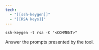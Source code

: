 ```yaml
---
tech:
  - "[[ssh-keygen]]"
  - "[[RSA keys]]"
---
```

```shell
ssh-keygen -t rsa -C "<COMMENT>"
```

Answer the prompts presented by the tool.